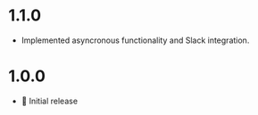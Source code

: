 # 1.1.0
-   Implemented asyncronous functionality and Slack integration.

# 1.0.0
-   🎉 Initial release